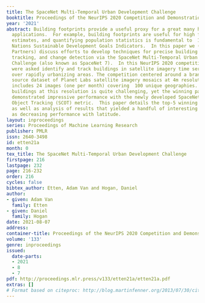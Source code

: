 ```yaml
---
title: The SpaceNet Multi-Temporal Urban Development Challenge
booktitle: Proceedings of the NeurIPS 2020 Competition and Demonstration Track
year: '2021'
abstract: Building footprints provide a useful proxy for a great many humanitarian
  applications.  For example, building footprints are useful for high fidelity population
  estimates, and quantifying population statistics is fundamental to  1/4 of the United
  Nations Sustainable Development Goals Indicators.  In this paper we (the SpaceNet
  Partners) discuss efforts to develop techniques for precise building footprint localization,
  tracking, and change detection via the SpaceNet Multi-Temporal Urban Development
  Challenge (also known as SpaceNet 7).  In this NeurIPS 2020 competition, participants
  were asked identify and track buildings in satellite imagery time series collected
  over rapidly urbanizing areas. The competition centered around a brand new open
  source dataset of Planet Labs satellite imagery mosaics at 4m resolution, which
  includes 24 images (one per month) covering  100 unique geographies. Tracking individual
  buildings at this resolution is quite challenging, yet the winning participants
  demonstrated impressive performance with the newly developed SpaceNet Change and
  Object Tracking (SCOT) metric.  This paper details the top-5 winning approaches,
  as well as analysis of results that yielded a handful of interesting anecdotes such
  as decreasing performance with latitude.
layout: inproceedings
series: Proceedings of Machine Learning Research
publisher: PMLR
issn: 2640-3498
id: etten21a
month: 0
tex_title: The SpaceNet Multi-Temporal Urban Development Challenge
firstpage: 216
lastpage: 232
page: 216-232
order: 216
cycles: false
bibtex_author: Etten, Adam Van and Hogan, Daniel
author:
- given: Adam Van
  family: Etten
- given: Daniel
  family: Hogan
date: 2021-08-07
address:
container-title: Proceedings of the NeurIPS 2020 Competition and Demonstration Track
volume: '133'
genre: inproceedings
issued:
  date-parts:
  - 2021
  - 8
  - 7
pdf: http://proceedings.mlr.press/v133/etten21a/etten21a.pdf
extras: []
# Format based on citeproc: http://blog.martinfenner.org/2013/07/30/citeproc-yaml-for-bibliographies/
---
```

